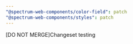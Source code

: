 ```yaml
---
"@spectrum-web-components/color-field": patch
"@spectrum-web-components/styles": patch
---
```


[DO NOT MERGE]Changeset testing
